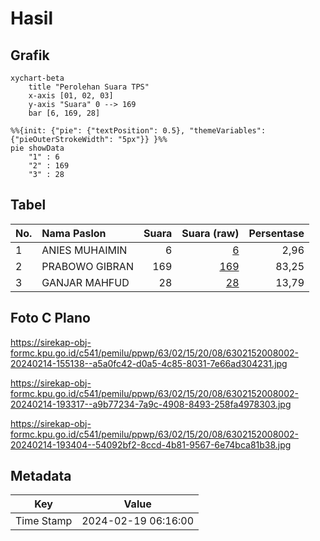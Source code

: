 # Hasil

## Grafik

```mermaid
xychart-beta
    title "Perolehan Suara TPS"
    x-axis [01, 02, 03]
    y-axis "Suara" 0 --> 169
    bar [6, 169, 28]
```

```mermaid
%%{init: {"pie": {"textPosition": 0.5}, "themeVariables": {"pieOuterStrokeWidth": "5px"}} }%%
pie showData
    "1" : 6
    "2" : 169
    "3" : 28
```

## Tabel

| No. | Nama Paslon    | Suara | Suara (raw) | Persentase |
|:--- |:-------------- | -----:| -----------:| ----------:|
| 1   | ANIES MUHAIMIN | 6     | [6][p-1]    | 2,96       |
| 2   | PRABOWO GIBRAN | 169   | [169][p-2]  | 83,25      |
| 3   | GANJAR MAHFUD  | 28    | [28][p-3]   | 13,79      |


[p-1]: https://github.com/gigit-pemilu/pemilu-2024-63-kalimantan-selatan/blob/main/pilpres/hitung-suara/sub/63-kalimantan-selatan/sub/02-kotabaru/sub/15-sungai-durian/sub/2008-terombong-sari/sub/002-tps/sub/paslon-1.txt
[p-2]: https://github.com/gigit-pemilu/pemilu-2024-63-kalimantan-selatan/blob/main/pilpres/hitung-suara/sub/63-kalimantan-selatan/sub/02-kotabaru/sub/15-sungai-durian/sub/2008-terombong-sari/sub/002-tps/sub/paslon-2.txt
[p-3]: https://github.com/gigit-pemilu/pemilu-2024-63-kalimantan-selatan/blob/main/pilpres/hitung-suara/sub/63-kalimantan-selatan/sub/02-kotabaru/sub/15-sungai-durian/sub/2008-terombong-sari/sub/002-tps/sub/paslon-3.txt

## Foto C Plano

https://sirekap-obj-formc.kpu.go.id/c541/pemilu/ppwp/63/02/15/20/08/6302152008002-20240214-155138--a5a0fc42-d0a5-4c85-8031-7e66ad304231.jpg

https://sirekap-obj-formc.kpu.go.id/c541/pemilu/ppwp/63/02/15/20/08/6302152008002-20240214-193317--a9b77234-7a9c-4908-8493-258fa4978303.jpg

https://sirekap-obj-formc.kpu.go.id/c541/pemilu/ppwp/63/02/15/20/08/6302152008002-20240214-193404--54092bf2-8ccd-4b81-9567-6e74bca81b38.jpg


## Metadata

| Key        | Value               |
| ---------- | ------------------- |
| Time Stamp | 2024-02-19 06:16:00 |



